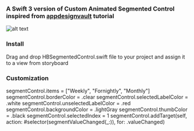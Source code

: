 
### A Swift 3 version of Custom Animated Segmented Control inspired from  [appdesignvault](http://www.appdesignvault.com) tutorial
![alt text](https://raw.githubusercontent.com/hilalbaig/HBSegmentedControl/master/segmented-gif.gif "HBSegmentedControl Gif")

### Install
Drag and drop HBSegmentedControl.swift file to your project and assign it to a view from storyboard

### Customization
  segmentControl.items = ["Weekly", "Fornightly", "Monthly"]
  segmentControl.borderColor = .clear
  segmentControl.selectedLabelColor = .white
  segmentControl.unselectedLabelColor = .red
  segmentControl.backgroundColor = .lightGray
  segmentControl.thumbColor = .black
  segmentControl.selectedIndex = 1
  segmentControl.addTarget(self, action: #selector(segmentValueChanged(_:)), for: .valueChanged)

